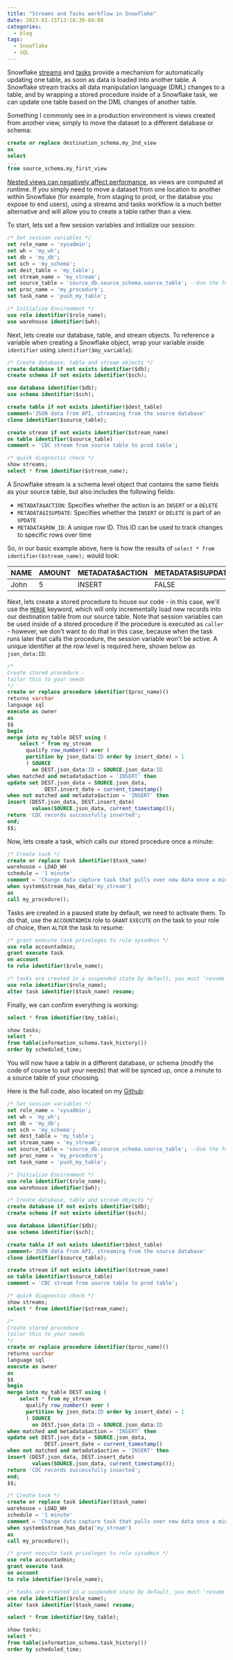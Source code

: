 ```yaml
---
title: "Streams and Tasks workflow in Snowflake"
date: 2023-01-15T13:18:30-04:00
categories:
  - blog
tags:
  - Snowflake
  - SQL
---
```


Snowflake [streams](https://docs.snowflake.com/en/user-guide/streams-intro.html) and [tasks](https://docs.snowflake.com/en/user-guide/tasks-intro.html) provide a mechanism for automatically updating one table, as soon as data is loaded into another table. A Snowflake stream tracks all data manipulation language (DML) changes to a table, and by wrapping a stored procedure inside of a Snowflake task, we can update one table based on the DML changes of another table.

Something I commonly see in a production environment is views created from another view, simply to move the dataset to a different database or schema:

```sql
create or replace destination_schema.my_2nd_view
as
select
...
from source_schema.my_first_view
```
[Nested views can negatively affect performance](https://bornsql.ca/blog/nested-views-bad/), as views are computed at runtime. If you simply need to move a dataset from one location to another within Snowflake (for example, from staging to prod, or the databse you expose to end users), using a streams and tasks workflow is a much better alternative and will allow you to create a table rather than a view.

To start, lets set a few session variables and initialize our session: 
```sql
/* Set session variables */
set role_name = 'sysadmin';
set wh = 'my_wh';
set db = 'my_db';
set sch = 'my_schema';
set dest_table = 'my_table';
set stream_name = 'my_stream';
set source_table = 'source_db.source_schema.source_table'; --Use the fully qualified name here if your source table is in a different db/schema
set proc_name = 'my_procedure';
set task_name = 'push_my_table';

/* Initialize Environment */
use role identifier($role_name);
use warehouse identifier($wh);
```
Next, lets create our database, table, and stream objects. To reference a variable when creating a Snowflake object, wrap your variable inside `identifier` using `identifier($my_variable`):

```sql
/* Create database, table and stream objects */
create database if not exists identifier($db);
create schema if not exists identifier($sch);

use database identifier($db);
use schema identifier($sch);

create table if not exists identifier($dest_table)
comment='JSON data from API, streaming from the source database'
clone identifier($source_table);

create stream if not exists identifier($stream_name) 
on table identifier($source_table)
comment = 'CDC stream from source table to prod table';

/* quick diagnostic check */
show streams;
select * from identifier($stream_name);
```

A Snowflake stream is a schema level object that contains the same fields as your source table, but also includes the following fields:

* `METADATA$ACTION`: Specifies whether the action is an `INSERT` or a `DELETE`
* `METADATA$ISUPDATE`: Specifies whether the `INSERT` or `DELETE` is part of an `UPDATE`
* `METADATA$ROW_ID`: A unique row ID. This ID can be used to track changes to specific rows over time

So, in our basic example above, here is how the results of `select * from identifier($stream_name);` would look:

| NAME | AMOUNT | METADATA\$ACTION | METADATA\$ISUPDATE | METADATA\$ROW_ID |
| ---- | ------ | ---------------- | ------------------ | ---------------- |
| John | 5 | INSERT | FALSE | 3d5ttsht47wssy8bv |

Next, lets create a stored procedure to house our code - in this case, we'll use the [`MERGE`](https://docs.snowflake.com/en/sql-reference/sql/merge.html) keyword, which will only incrementally load new records into our destination table from our source table. Note that session variables can be used inside of a stored procedure if the procedure is executed as `caller` - however, we don't want to do that in this case, because when the task runs later that calls the procedure, the session variable won't be active. A unique identifier at the row level is required here, shown below as `json_data:ID`:

```sql
/* 
Create stored procedure - 
tailor this to your needs
*/
create or replace procedure identifier($proc_name)()
returns varchar
language sql
execute as owner
as
$$
begin
merge into my_table DEST using (
    select * from my_stream
      qualify row_number() over (
      partition by json_data:ID order by insert_date) = 1
      ) SOURCE
        on DEST.json_data:ID = SOURCE.json_data:ID
when matched and metadata$action = 'INSERT' then 
update set DEST.json_data = SOURCE.json_data,
            DEST.insert_date = current_timestamp()
when not matched and metadata$action = 'INSERT' then 
insert (DEST.json_data, DEST.insert_date)
        values(SOURCE.json_data, current_timestamp());
return 'CDC records successfully inserted';
end;
$$;
```

Now, lets create a task, which calls our stored procedure once a minute:
```sql
/* Create task */
create or replace task identifier($task_name)
warehouse = LOAD_WH
schedule = '1 minute'
comment = 'Change data capture task that pulls over new data once a minute'
when system$stream_has_data('my_stream')
as
call my_procedure();
```

Tasks are created in a paused state by default, we need to activate them. To do that, use the `ACCOUNTADMIN` role to `GRANT` `EXECUTE` on the task to your role of choice, then `ALTER` the task to resume:
```sql
/* grant execute task priveleges to role sysadmin */
use role accountadmin;
grant execute task 
on account 
to role identifier($role_name);

/* tasks are created in a suspended state by default, you must 'resume' them to schedule them */
use role identifier($role_name);
alter task identifier($task_name) resume;
```

Finally, we can confirm everything is working:

```sql
select * from identifier($my_table);

show tasks;
select * 
from table(information_schema.task_history()) 
order by scheduled_time;
```

You will now have a table in a different database, or schema (modify the code of course to suit your needs) that will be synced up, once a minute to a source table of your choosing.

Here is the full code, also located on my [Github](https://github.com/MartyC-137/Data-Engineering/blob/main/SQL/Snowflake_Basic_CDC_Pipeline_Using_Streams_Tasks.sql):

```sql
/* Set session variables */
set role_name = 'sysadmin';
set wh = 'my_wh';
set db = 'my_db';
set sch = 'my_schema';
set dest_table = 'my_table';
set stream_name = 'my_stream';
set source_table = 'source_db.source_schema.source_table'; --Use the fully qualified name her if your source table is in a different db/schema
set proc_name = 'my_procedure';
set task_name = 'push_my_table';

/* Initialize Environment */
use role identifier($role_name);
use warehouse identifier($wh);

/* Create database, table and stream objects */
create database if not exists identifier($db);
create schema if not exists identifier($sch);

use database identifier($db);
use schema identifier($sch);

create table if not exists identifier($dest_table)
comment='JSON data from API, streaming from the source database'
clone identifier($source_table);

create stream if not exists identifier($stream_name) 
on table identifier($source_table)
comment = 'CDC stream from source table to prod table';

/* quick diagnostic check */
show streams;
select * from identifier($stream_name);

/* 
Create stored procedure - 
tailor this to your needs
*/
create or replace procedure identifier($proc_name)()
returns varchar
language sql
execute as owner
as
$$
begin
merge into my_table DEST using (
    select * from my_stream
      qualify row_number() over (
      partition by json_data:ID order by insert_date) = 1
      ) SOURCE
        on DEST.json_data:ID = SOURCE.json_data:ID
when matched and metadata$action = 'INSERT' then 
update set DEST.json_data = SOURCE.json_data,
            DEST.insert_date = current_timestamp()
when not matched and metadata$action = 'INSERT' then 
insert (DEST.json_data, DEST.insert_date)
        values(SOURCE.json_data, current_timestamp());
return 'CDC records successfully inserted';
end;
$$;

/* Create task */
create or replace task identifier($task_name)
warehouse = LOAD_WH
schedule = '1 minute'
comment = 'Change data capture task that pulls over new data once a minute'
when system$stream_has_data('my_stream')
as
call my_procedure();

/* grant execute task priveleges to role sysadmin */
use role accountadmin;
grant execute task 
on account 
to role identifier($role_name);

/* tasks are created in a suspended state by default, you must 'resume' them to schedule them */
use role identifier($role_name);
alter task identifier($task_name) resume;

select * from identifier($my_table);

show tasks;
select * 
from table(information_schema.task_history()) 
order by scheduled_time;
```